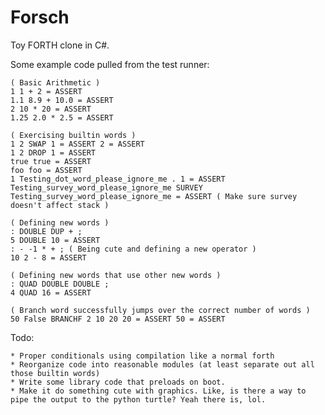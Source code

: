 # Forsch
Toy FORTH clone in C#.

Some example code pulled from the test runner:

    ( Basic Arithmetic )
    1 1 + 2 = ASSERT
    1.1 8.9 + 10.0 = ASSERT
    2 10 * 20 = ASSERT
    1.25 2.0 * 2.5 = ASSERT

    ( Exercising builtin words )
    1 2 SWAP 1 = ASSERT 2 = ASSERT
    1 2 DROP 1 = ASSERT
    true true = ASSERT
    foo foo = ASSERT
    1 Testing_dot_word_please_ignore_me . 1 = ASSERT
    Testing_survey_word_please_ignore_me SURVEY Testing_survey_word_please_ignore_me = ASSERT ( Make sure survey doesn't affect stack )

    ( Defining new words )
    : DOUBLE DUP + ;
    5 DOUBLE 10 = ASSERT
    : - -1 * + ; ( Being cute and defining a new operator )
    10 2 - 8 = ASSERT

    ( Defining new words that use other new words )
    : QUAD DOUBLE DOUBLE ;
    4 QUAD 16 = ASSERT

    ( Branch word successfully jumps over the correct number of words )
    50 False BRANCHF 2 10 20 20 = ASSERT 50 = ASSERT

Todo:

    * Proper conditionals using compilation like a normal forth
    * Reorganize code into reasonable modules (at least separate out all those builtin words)
    * Write some library code that preloads on boot.
    * Make it do something cute with graphics. Like, is there a way to pipe the output to the python turtle? Yeah there is, lol.
